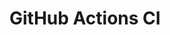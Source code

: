 # GitHub Actions CI




















































































































































































































































































































































































































































































































































































































































































































































































































































































































































































































































